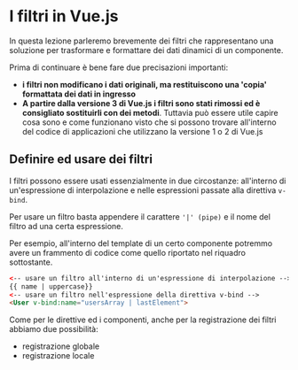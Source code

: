 # I filtri in Vue.js

In questa lezione parleremo brevemente dei filtri che rappresentano una soluzione per trasformare e formattare dei dati dinamici di un componente.

Prima di continuare è bene fare due precisazioni importanti:
- **i filtri non modificano i dati originali, ma restituiscono una 'copia' formattata dei dati in ingresso**
- **A partire dalla versione 3 di Vue.js i filtri sono stati rimossi ed è consigliato sostituirli con dei metodi**. Tuttavia può essere utile capire cosa sono e come funzionano visto che si possono trovare all'interno del codice di applicazioni che utilizzano la versione 1 o 2 di Vue.js

## Definire ed usare dei filtri

I filtri possono essere usati essenzialmente in due circostanze: all'interno di un'espressione di interpolazione e nelle espressioni passate alla direttiva `v-bind`.

Per usare un filtro basta appendere il carattere `'|' (pipe)` e il nome del filtro ad una certa espressione.

Per esempio, all'interno del template di un certo componente potremmo avere un frammento di codice come quello riportato nel riquadro sottostante.

```html
<-- usare un filtro all'interno di un'espressione di interpolazione -->
{{ name | uppercase}}
<-- usare un filtro nell'espressione della direttiva v-bind -->
<User v-bind:name="usersArray | lastElement">
```

Come per le direttive ed i componenti, anche per la registrazione dei filtri abbiamo due possibilità:
- registrazione globale
- registrazione locale
